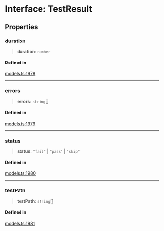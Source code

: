 # Interface: TestResult

## Properties

### duration

> **duration**: `number`

#### Defined in

[models.ts:1978](https://github.com/live-codes/livecodes/blob/bee85b9d53399ef60fcc2e01c3d8b1862b2acaee/src/sdk/models.ts#L1978)

***

### errors

> **errors**: `string`[]

#### Defined in

[models.ts:1979](https://github.com/live-codes/livecodes/blob/bee85b9d53399ef60fcc2e01c3d8b1862b2acaee/src/sdk/models.ts#L1979)

***

### status

> **status**: `"fail"` \| `"pass"` \| `"skip"`

#### Defined in

[models.ts:1980](https://github.com/live-codes/livecodes/blob/bee85b9d53399ef60fcc2e01c3d8b1862b2acaee/src/sdk/models.ts#L1980)

***

### testPath

> **testPath**: `string`[]

#### Defined in

[models.ts:1981](https://github.com/live-codes/livecodes/blob/bee85b9d53399ef60fcc2e01c3d8b1862b2acaee/src/sdk/models.ts#L1981)